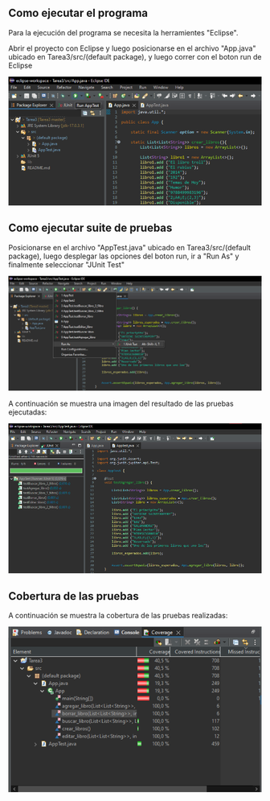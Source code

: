 ## Como ejecutar el programa

Para la ejecución del programa se necesita la herramientes "Eclipse".

Abrir el proyecto con Eclipse y luego posicionarse en el archivo "App.java" ubicado en Tarea3/src/(default package), y luego correr con el boton run de Eclipse

![App.java](./img/Correr_app.png)

## Como ejecutar suite de pruebas

Posicionarse en el archivo "AppTest.java" ubicado en Tarea3/src/(default package), luego desplegar las opciones del boton run, ir a "Run As" y finalmente seleccionar "JUnit Test"

![AppTest.java](./img/Correr_tests.png)

A continuación se muestra una imagen del resultado de las pruebas ejecutadas:

![Pruebas](./img/Pruebas.png)

## Cobertura de las pruebas

A continuación se muestra la cobertura de las pruebas realizadas:

![AppTest.java](./img/Coverage.png)


